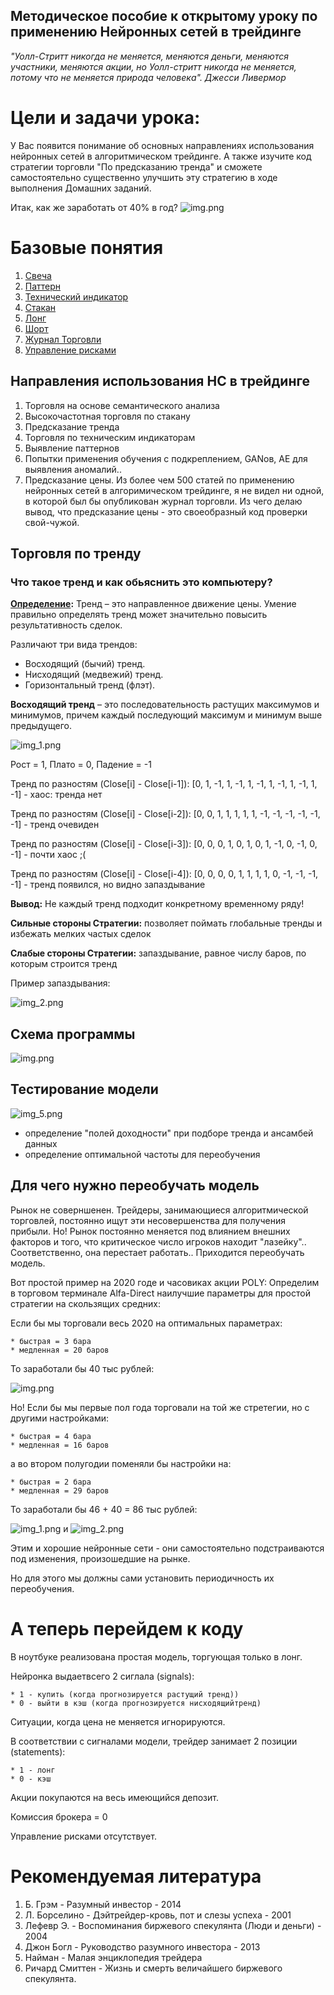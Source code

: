 ## Методическое пособие к открытому уроку по применению Нейронных сетей в трейдинге

*"Уолл-Стритт никогда не меняется, меняются деньги, меняются участники, меняются акции, но Уолл-стритт никогда не меняется, потому что не меняется природа человека".
Джесси Ливермор*


# Цели и задачи урока:
У Вас появится понимание об основных направлениях использования нейронных сетей в алгоритмическом трейдинге.
А также изучите код стратегии торговли "По предсказанию тренда" и сможете самостоятельно существенно улучшить эту стратегию в ходе выполнения Домашних заданий.

Итак, как же заработать от 40% в год?
![img.png](data/img.png)


# Базовые понятия
1.  [Свеча](https://ru.wikipedia.org/wiki/%D0%AF%D0%BF%D0%BE%D0%BD%D1%81%D0%BA%D0%B8%D0%B5_%D1%81%D0%B2%D0%B5%D1%87%D0%B8)
2.  [Паттерн](https://ru.wikipedia.org/wiki/%D0%9F%D0%B0%D1%82%D1%82%D0%B5%D1%80%D0%BD_(%D1%82%D0%B5%D1%85%D0%BD%D0%B8%D1%87%D0%B5%D1%81%D0%BA%D0%B8%D0%B9_%D0%B0%D0%BD%D0%B0%D0%BB%D0%B8%D0%B7))
3.  [Технический индикатор](https://ru.wikipedia.org/wiki/%D0%A2%D0%B5%D1%85%D0%BD%D0%B8%D1%87%D0%B5%D1%81%D0%BA%D0%B8%D0%B9_%D0%B8%D0%BD%D0%B4%D0%B8%D0%BA%D0%B0%D1%82%D0%BE%D1%80)
4.  [Стакан](https://trader-nt.ru/torgovlya-po-stakanu-zayavok-skalping-1-chast/)
5.  [Лонг](https://help.tinkoff.ru/margin-trade/long/what-is/)
6.  [Шорт](https://help.tinkoff.ru/margin-trade/short/what-is/)
7.  [Журнал Торговли](https://github.com/ikonushok/AI-Traiding/blob/main/Open%20Lesson%20AI_Trading/data/Val_153547_t14_e30_SBER_Conv_1h_Up_v1.txt)
8.  [Управление рисками](https://equity.today/risk-menedzhment-v-trejdinge.html)


## Направления использования НС в трейдинге
1.  Торговля на основе семантического анализа
2.  Высокочастотная торговля по стакану
3.  Предсказание тренда
4.  Торговля по техническим индикаторам
5.  Выявление паттернов
6.  Попытки применения обучения с подкреплением, GANов, AE для выявления аномалий..
7.  Предсказание цены. Из более чем 500 статей по применению нейронных сетей в алгоримическом трейдинге, я не видел ни одной, в которой был бы опубликован журнал торговли.
Из чего делаю вывод, что предсказание цены - это своеобразный код проверки свой-чужой.
    
## Торговля по тренду
### Что такое тренд и как обьяснить это компьютеру?
**[Определение](https://ru.fxssi.com/kak-opredelit-trend-na-rynke):** Тренд – это направленное движение цены.
Умение правильно определять тренд может значительно повысить результативность сделок.

Различают три вида трендов:
* Восходящий (бычий) тренд.
* Нисходящий (медвежий) тренд.
* Горизонтальный тренд (флэт).

**Восходящий тренд** – это последовательность растущих максимумов и минимумов, причем каждый последующий максимум и минимум выше предыдущего.

![img_1.png](data/img_1.png)

Рост = 1, Плато = 0, Падение = -1

Тренд по разностям (Close[i] - Close[i-1]):  [0, 1, -1, 1, -1, 1, -1, 1, -1, 1, -1, 1, -1] - хаос: тренда нет

Тренд по разностям (Close[i] - Close[i-2]):  [0, 0, 1, 1, 1, 1, 1, -1, -1, -1, -1, -1, -1] - тренд очевиден

Тренд по разностям (Close[i] - Close[i-3]):  [0, 0, 0, 1, 0, 1, 0, 1, -1, 0, -1, 0, -1] - почти хаос ;(

Тренд по разностям (Close[i] - Close[i-4]):  [0, 0, 0, 0, 1, 1, 1, 1, 0, -1, -1, -1, -1] - тренд появился, но видно запаздывание

**Вывод:** Не каждый тренд подходит конкретному временному ряду!

**Сильные стороны Стратегии:** позволяет поймать глобальные тренды и избежать мелких частых сделок

**Слабые стороны Стратегии:** запаздывание, равное числу баров, по которым строится тренд

Пример запаздывания:

![img_2.png](data/img_2.png)

## Схема программы
![img.png](data/img_3.png)

## Тестирование модели
![img_5.png](data/img_5.png)
* определение "полей доходности" при подборе тренда и ансамбей данных
* определение оптимальной частоты для переобучения

## Для чего нужно переобучать модель
Рынок не соверншенен. Трейдеры, занимающиеся алгоритмической торговлей, постоянно ищут эти несовершенства для получения прибыли.
Но! Рынок постоянно меняется под влиянием внешних факторов и того, что критическое число игроков находит "лазейку".. Соответственно, она перестает работать..
Приходится переобучать модель.

Вот простой пример на 2020 годе и часовиках акции POLY:
Определим в торговом терминале Alfa-Direct наилучшие параметры для простой стратегии на скользящих средних:

Если бы мы торговали весь 2020 на оптимальных параметрах:

    * быстрая = 3 бара
    * медленная = 20 баров

То заработали бы 40 тыс рублей:

  ![img.png](data/img_4.png)

Но!
Если бы мы первые пол года торговали на той же стретегии, но с другими настройками:

    * быстрая = 4 бара
    * медленная = 16 баров

а во втором полугодии поменяли бы настройки на:

    * быстрая = 2 бара
    * медленная = 29 баров 

То заработали бы 46 + 40 = 86 тыс рублей:

![img_1.png](data/img_6.png)
 и
![img_2.png](data/img_7.png)

Этим и хорошие нейронные сети - они самостоятельно подстраиваются под изменения, произошедшие на рынке.

Но для этого мы должны сами установить периодичность их переобучения.

# А теперь перейдем к коду
В ноутбуке реализована простая модель, торгующая только в лонг.

Нейронка выдаетвсего 2 сиглала (signals):

    * 1 - купить (когда прогнозируется растущий тренд))
    * 0 - выйти в кэш (когда прогнозируется нисходящийтренд)

Ситуации, когда цена не меняется игнорируются.

В соответствии с сигналами модели, трейдер занимает 2 позиции (statements):

    * 1 - лонг
    * 0 - кэш

Акции покупаются на весь имеющийся депозит.

Комиссия брокера = 0

Управление рисками отсутствует.


# Рекомендуемая литература
1.  Б. Грэм - Разумный инвестор - 2014
2.  Л. Борселино - Дэйтрейдер-кровь, пот и слезы успеха - 2001
3.  Лефевр Э. - Воспоминания биржевого спекулянта (Люди и деньги) - 2004
4.  Джон Богл - Руководство разумного инвестора - 2013
5.  Найман - Малая энциклопедия трейдера
6.  Ричард Смиттен - Жизнь и смерть величайшего биржевого спекулянта.